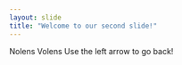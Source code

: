 ```yaml
---
layout: slide
title: "Welcome to our second slide!"
---
```

Nolens Volens
Use the left arrow to go back!

